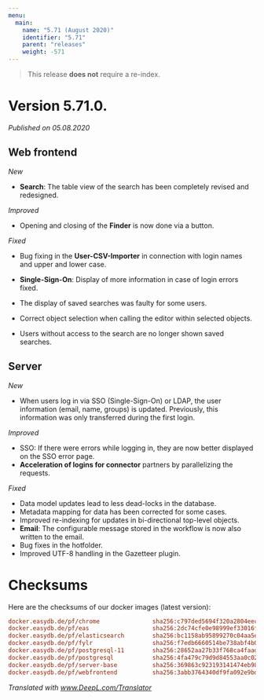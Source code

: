 ```yaml
---
menu:
  main:
    name: "5.71 (August 2020)"
    identifier: "5.71"
    parent: "releases"
    weight: -571
---
```


>This release **does not** require a re-index.

# Version 5.71.0.

*Published on 05.08.2020*

## Web frontend

*New*

- **Search**: The table view of the search has been completely revised and redesigned.

*Improved*

- Opening and closing of the **Finder** is now done via a button.

*Fixed*

- Bug fixing in the **User-CSV-Importer** in connection with login names and upper and lower case.
- **Single-Sign-On**: Display of more information in case of login errors fixed.
- The display of saved searches was faulty for some users.
- Correct object selection when calling the editor within selected objects.

- Users without access to the search are no longer shown saved searches.

## Server

*New*

- When users log in via SSO (Single-Sign-On) or LDAP, the user information (email, name, groups) is updated. Previously, this information was only transferred during the first login.

*Improved*

- SSO: If there were errors while logging in, they are now better displayed on the SSO error page.
- **Acceleration of logins for connector** partners by parallelizing the requests.

*Fixed*

- Data model updates lead to less dead-locks in the database.
- Metadata mapping for data has been corrected for some cases.
- Improved re-indexing for updates in bi-directional top-level objects.
- **Email**: The configurable message stored in the workflow is now also written to the email.
- Bug fixes in the hotfolder.
- Improved UTF-8 handling in the Gazetteer plugin.

# Checksums

Here are the checksums of our docker images (latest version):

```ini
docker.easydb.de/pf/chrome               sha256:c797ded5694f320a2804eec746211ebb754c0506cd789063adcb4158a21e8a34
docker.easydb.de/pf/eas                  sha256:2dc74cfe0e98999ef33016ff260a8817cc054e103a9d0215230b0de0a7a97568
docker.easydb.de/pf/elasticsearch        sha256:bc1158ab95899270c04aa5e2e12fcfb6d386ac0db8ce90ce7cd68c0213ff25a3
docker.easydb.de/pf/fylr                 sha256:f7edb6660514be738abf4b0c92cb3c605cce057be6b47475717b7de8b229643f
docker.easydb.de/pf/postgresql-11        sha256:28652aa27b33f768ca4faad084c65cea8fceddb274b99f93a1e583317c66241f
docker.easydb.de/pf/postgresql           sha256:4fa479c79d9d84553aa0c02a3c69ead4d1dbaed7567c01a662cf1717c101f4b2
docker.easydb.de/pf/server-base          sha256:369863c923193141474eb98173d1650f9e8e610b5b81418f49a75bbb8cadddeb
docker.easydb.de/pf/webfrontend          sha256:3abb3764340df9fa092e9bddbe58108060248fed1a2a14a6400c1aa3e223d4f3
```



*Translated with www.DeepL.com/Translator*